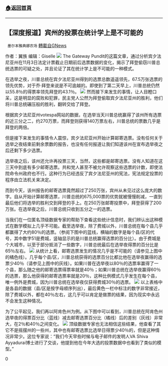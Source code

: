 ###  [:house:返回首頁](https://github.com/ourhimalayas/txt)
---

## 【深度报道】宾州的投票在统计学上是不可能的
` 墨尔本雅典娜农场` [轉載自GNews](https://gnews.org/zh-hans/559705/)

作者：翼族
编辑：Giselle
![]()![](https://gnews-media-offload.s3.amazonaws.com/wp-content/uploads/2020/11/14214958/Picture79.png)
The Gateway Pundit的这篇文章，通过分析宾夕法尼亚州在11月3日法定计票截止日期前后选票数据的变化，揭示了拜登偷窃川普总统选票的可疑之处，并且论证了其在统计学上是不可能的一种模式。

在选举之夜，川普总统在宾夕法尼亚州得到的选票总数遥遥领先，67.5万张选票的领先优势，对于乔·拜登来说是不可逾越的。即使到了第二天早上，川普总统仍然以55.8％的得票率领先拜登的43.1％。
![]()![](https://gnews-media-offload.s3.amazonaws.com/wp-content/uploads/2020/11/14215018/Picture80.png)
然而接下来发生的事情，让人目瞪口呆，这是明显的腐败和犯罪，民主党人公然为拜登偷取宾夕法尼亚州的胜利，他们将川普总统碾压般的胜利，翻转交给了拜登。

根据宾夕法尼亚州votespa网站的数据，在选举当天川普总统赢得了该州所有选票的近三分之二，约270万票，而拜登则获得140万票左右，川普总统的票数几乎是拜登的两倍。

但是接下来发生的事情令人震惊，宾夕法尼亚州开始计算邮寄选票。没有任何关于选举之夜结束前剩余票数的报告，也没有任何报道让我们知道该州在宣布选举夜之后还剩下多少选票。

选举夜之后，该州还允许再投票三天，当然，这些都是邮寄选票。没有人知道在这三天中到底有多少邮寄选票。共和党人甚至不被允许观察这些选票的计数，即使法院命令州政府也不行。这种行为已经违反了宾夕法尼亚州的宪法，宪法规定投票的程序由立法机关来决定。

而到今天，该州报告的邮寄选票竟然超过了250万张，宾州从未见过这么庞大的数字。自从开始计算邮寄选票，川普总统的675,000票的优势就被慢慢削减，一直到最后他们将选举的胜利交到拜登的手上。在250万张邮寄投票中，拜登获得了200万张。在选举夜之后，川普总统只收到五分之一的选票。

当我们在一位匿名顶级数据专家的帮助下查看这些统计信息时，我们辨认出这种模式在数学模拟上几乎不可能。截至选举夜，除了费城以外，川普总统在每个县几乎都赢得了大约80％的选票。（参阅下图中的蓝线，横轴的数字是每个县/区的代号，其中数字51是费城，竖轴显示的是川普总统赢得选票的百分比）。由于费城是个大城市，以至于部分抵消了一些数字，川普总统最后在选举夜得票的百分比是65％左右。
![]()![](https://gnews-media-offload.s3.amazonaws.com/wp-content/uploads/2020/11/14215027/Picture81.png)
从统计上看，邮寄选票发生的情况几乎是不可能的（请参见上图中的橘色线）。几乎每个县/区，川普总统获得的选票百分比都比他在选举夜赢得的选票少40％（请参见上图中的灰线）。如果川普在选举夜以80％的选票率赢得了一个县，那么随之他的邮寄选票得票率就是40％；如果川普总统在选举夜赢得60％的选票，那么他获得的邮寄选票率就是20％，这种比例模式几乎发生在每个县，唯一例外是费城，因为川普总统在选举夜仅获得费城30％的选票。
![]()![](https://gnews-media-offload.s3.amazonaws.com/wp-content/uploads/2020/11/14215101/Picture82.png)
以上表格中是各县的数据（县/区是按字母顺序列出），最后黄色一栏中标注的数字非常接近，除了费城以外，都在40％左右，这几乎可以肯定是做票的结果，因为现实中永远不会发生这种情况。

为了公平起见，我们再以阿肯色州为例。从下图中可以看到，川普总统在阿肯色州选举夜的得票百分比（蓝线）减去邮寄选票百分比（橘线）后的差别（灰线）非常大，在2％和40％之间变化。
![]()![](https://gnews-media-offload.s3.amazonaws.com/wp-content/uploads/2020/11/14215104/Picture83.png)
顶级数据专家也无法相信这些结果，他查看了其它不是摇摆州的一些州，其中也有邮寄选票比选举日得票少40％的，但是这种情况非常少。这位专家说：“我们今天早些时候与电子邮件的发明人VA Shiva Ayyadurai博士进行了交谈，他提到他在今年大选的投票数据中也看到了类似的模型。”

0
